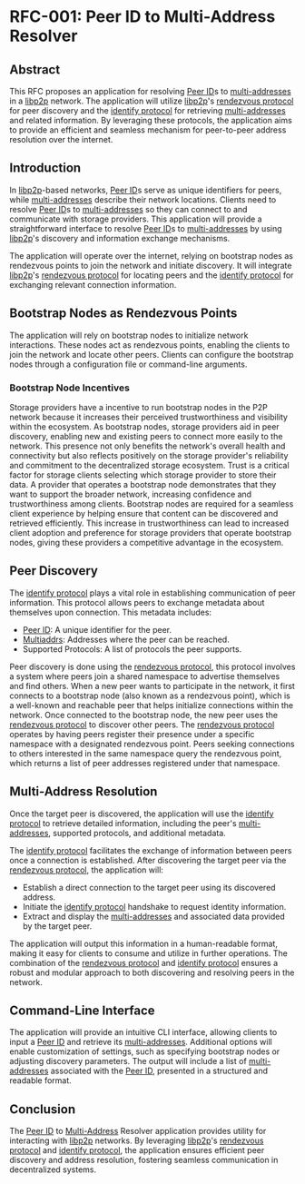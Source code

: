 # RFC-001: Peer ID to Multi-Address Resolver

## Abstract

This RFC proposes an application for resolving [Peer ID][5]s to [multi-addresses][4] in a [libp2p][1] network.
The application will utilize [libp2p][1]'s [rendezvous protocol][2] for peer discovery and the [identify protocol][3] for retrieving [multi-addresses][4] and related information.
By leveraging these protocols, the application aims to provide an efficient and seamless mechanism for peer-to-peer address resolution over the internet.

## Introduction

In [libp2p][1]-based networks, [Peer ID][5]s serve as unique identifiers for peers, while [multi-addresses][4] describe their network locations.
Clients need to resolve [Peer ID][5]s to [multi-addresses][4] so they can connect to and communicate with storage providers.
This application will provide a straightforward interface to resolve [Peer ID][5]s to [multi-addresses][4] by using [libp2p][1]'s discovery and information exchange mechanisms.

The application will operate over the internet, relying on bootstrap nodes as rendezvous points to join the network and initiate discovery.
It will integrate [libp2p][1]'s [rendezvous protocol][2] for locating peers and the [identify protocol][3] for exchanging relevant connection information.

## Bootstrap Nodes as Rendezvous Points

The application will rely on bootstrap nodes to initialize network interactions.
These nodes act as rendezvous points, enabling the clients to join the network and locate other peers.
Clients can configure the bootstrap nodes through a configuration file or command-line arguments.

### Bootstrap Node Incentives

Storage providers have a incentive to run bootstrap nodes in the P2P network because it increases their perceived trustworthiness and visibility within the ecosystem.
As bootstrap nodes, storage providers aid in peer discovery, enabling new and existing peers to connect more easily to the network.
This presence not only benefits the network's overall health and connectivity but also reflects positively on the storage provider's reliability and commitment to the decentralized storage ecosystem.
Trust is a critical factor for storage clients selecting which storage provider to store their data.
A provider that operates a bootstrap node demonstrates that they want to support the broader network, increasing confidence and trustworthiness among clients.
Bootstrap nodes are required for a seamless client experience by helping ensure that content can be discovered and retrieved efficiently.
This increase in trustworthiness can lead to increased client adoption and preference for storage providers that operate bootstrap nodes, giving these providers a competitive advantage in the ecosystem.

## Peer Discovery

The [identify protocol][3] plays a vital role in establishing communication of peer information.
This protocol allows peers to exchange metadata about themselves upon connection. This metadata includes:

- [Peer ID][5]: A unique identifier for the peer.
- [Multiaddrs][4]: Addresses where the peer can be reached.
- Supported Protocols: A list of protocols the peer supports.

Peer discovery is done using the [rendezvous protocol][3], this protocol involves a system where peers join a shared namespace to advertise themselves and find others.
When a new peer wants to participate in the network, it first connects to a bootstrap node (also known as a rendezvous point), which is a well-known and reachable peer that helps initialize connections within the network.
Once connected to the bootstrap node, the new peer uses the [rendezvous protocol][3] to discover other peers. The [rendezvous protocol][3] operates by having peers register their presence under a specific namespace with a designated rendezvous point.
Peers seeking connections to others interested in the same namespace query the rendezvous point, which returns a list of peer addresses registered under that namespace.

## Multi-Address Resolution

Once the target peer is discovered, the application will use the [identify protocol][3] to retrieve detailed information, including the peer's [multi-addresses][4], supported protocols, and additional metadata.

The [identify protocol][3] facilitates the exchange of information between peers once a connection is established. After discovering the target peer via the [rendezvous protocol][2], the application will:

- Establish a direct connection to the target peer using its discovered address.
- Initiate the [identify protocol][3] handshake to request identity information.
- Extract and display the [multi-addresses][4] and associated data provided by the target peer.

The application will output this information in a human-readable format, making it easy for clients to consume and utilize in further operations.
The combination of the [rendezvous protocol][2] and [identify protocol][3] ensures a robust and modular approach to both discovering and resolving peers in the network.

## Command-Line Interface

The application will provide an intuitive CLI interface, allowing clients to input a [Peer ID][5] and retrieve its [multi-addresses][4].
Additional options will enable customization of settings, such as specifying bootstrap nodes or adjusting discovery parameters.
The output will include a list of [multi-addresses][4] associated with the [Peer ID][5], presented in a structured and readable format.

## Conclusion

The [Peer ID][5] to [Multi-Address][5] Resolver application provides utility for interacting with [libp2p][1] networks.
By leveraging [libp2p][1]'s [rendezvous protocol][2] and [identify protocol][3], the application ensures efficient peer discovery and address resolution, fostering seamless communication in decentralized systems.

[1]: https://docs.libp2p.io/
[2]: https://github.com/libp2p/specs/blob/master/rendezvous/README.md
[3]: https://github.com/libp2p/specs/blob/master/identify/README.md
[4]: https://github.com/libp2p/specs/blob/master/addressing/README.md#multiaddr-in-libp2p
[5]: https://docs.libp2p.io/concepts/fundamentals/peers/#peer-id
